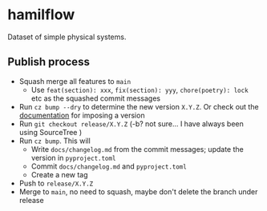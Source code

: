# hamilflow

Dataset of simple physical systems.

## Publish process

- Squash merge all features to `main`
  - Use `feat(section): xxx`, `fix(section): yyy`, `chore(poetry): lock` etc as the squashed commit messages
- Run `cz bump --dry` to determine the new version `X.Y.Z`. Or check out the [documentation](https://commitizen-tools.github.io/commitizen/bump/) for imposing a version
- Run `git checkout release/X.Y.Z` (-b? not sure... I have always been using SourceTree )
- Run `cz bump`. This will
  - Write `docs/changelog.md` from the commit messages; update the version in `pyproject.toml`
  - Commit `docs/changelog.md` and `pyproject.toml`
  - Create a new tag
- Push to `release/X.Y.Z`
- Merge to `main`, no need to squash, maybe don't delete the branch under release
